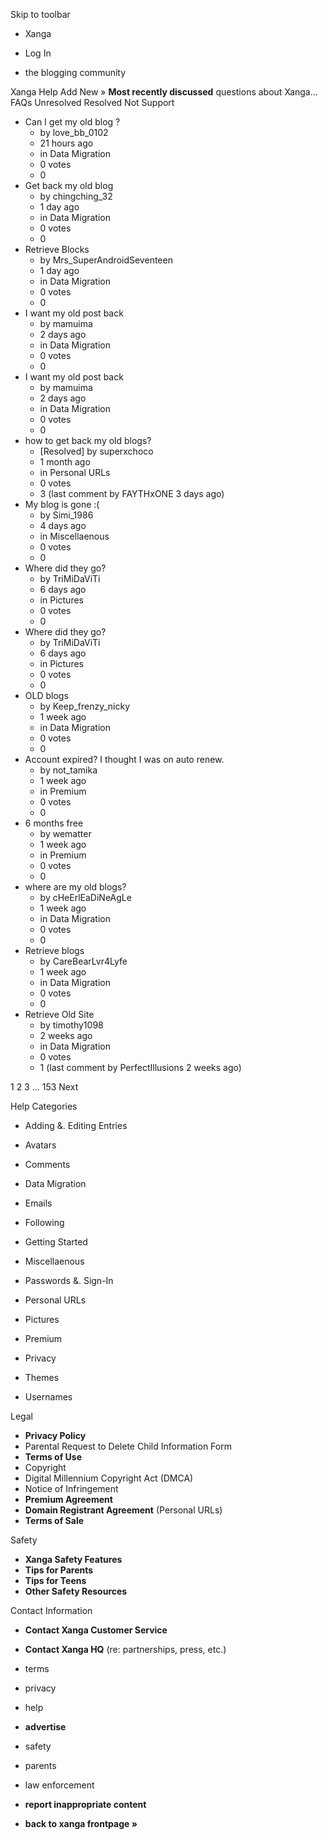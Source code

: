 Skip to toolbar

*   Xanga

*   Log In

*   the blogging community

Xanga Help Add New » **Most recently discussed** questions about Xanga… FAQs Unresolved Resolved Not Support

*   Can I get my old blog ?
    *   by love\_bb\_0102
    *   21 hours ago
    *   in Data Migration
    *   0 votes
    *   0
*   Get back my old blog
    *   by chingching\_32
    *   1 day ago
    *   in Data Migration
    *   0 votes
    *   0
*   Retrieve Blocks
    *   by Mrs\_SuperAndroidSeventeen
    *   1 day ago
    *   in Data Migration
    *   0 votes
    *   0
*   I want my old post back
    *   by mamuima
    *   2 days ago
    *   in Data Migration
    *   0 votes
    *   0
*   I want my old post back
    *   by mamuima
    *   2 days ago
    *   in Data Migration
    *   0 votes
    *   0
*   how to get back my old blogs?
    *   \[Resolved\] by superxchoco
    *   1 month ago
    *   in Personal URLs
    *   0 votes
    *   3 (last comment by FAYTHxONE 3 days ago)
*   My blog is gone :(
    *   by Simi\_1986
    *   4 days ago
    *   in Miscellaenous
    *   0 votes
    *   0
*   Where did they go?
    *   by TriMiDaViTi
    *   6 days ago
    *   in Pictures
    *   0 votes
    *   0
*   Where did they go?
    *   by TriMiDaViTi
    *   6 days ago
    *   in Pictures
    *   0 votes
    *   0
*   OLD blogs
    *   by Keep\_frenzy\_nicky
    *   1 week ago
    *   in Data Migration
    *   0 votes
    *   0
*   Account expired? I thought I was on auto renew.
    *   by not\_tamika
    *   1 week ago
    *   in Premium
    *   0 votes
    *   0
*   6 months free
    *   by wematter
    *   1 week ago
    *   in Premium
    *   0 votes
    *   0
*   where are my old blogs?
    *   by cHeErlEaDiNeAgLe
    *   1 week ago
    *   in Data Migration
    *   0 votes
    *   0
*   Retrieve blogs
    *   by CareBearLvr4Lyfe
    *   1 week ago
    *   in Data Migration
    *   0 votes
    *   0
*   Retrieve Old Site
    *   by timothy1098
    *   2 weeks ago
    *   in Data Migration
    *   0 votes
    *   1 (last comment by PerfectIllusions 2 weeks ago)

1 2 3 ... 153 Next

Help Categories

*   Adding &. Editing Entries
*   Avatars
*   Comments
*   Data Migration
*   Emails
*   Following
*   Getting Started
*   Miscellaenous

*   Passwords &. Sign-In
*   Personal URLs
*   Pictures
*   Premium
*   Privacy
*   Themes
*   Usernames

Legal

*   **Privacy Policy**
*   Parental Request to Delete Child Information Form
*   **Terms of Use**
*   Copyright
*   Digital Millennium Copyright Act (DMCA)
*   Notice of Infringement
*   **Premium Agreement**
*   **Domain Registrant Agreement** (Personal URLs)
*   **Terms of Sale**

Safety

*   **Xanga Safety Features**
*   **Tips for Parents**
*   **Tips for Teens**
*   **Other Safety Resources**

Contact Information

*   **Contact Xanga Customer Service**
*   **Contact Xanga HQ** (re: partnerships, press, etc.)

*   terms
*   privacy
*   help
*   **advertise**

*   safety
*   parents
*   law enforcement
*   **report inappropriate content**

*   **back to xanga frontpage »**
